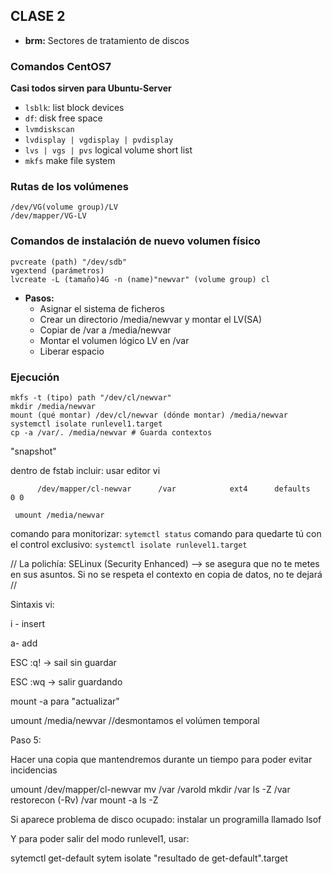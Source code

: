 ## CLASE 2

- **brm:** Sectores de tratamiento de discos

### Comandos CentOS7

**Casi todos sirven para Ubuntu-Server**

- `lsblk`: list  block devices
- `df`: disk free space
- `lvmdiskscan`
- `lvdisplay | vgdisplay | pvdisplay`
- `lvs | vgs | pvs` logical volume short list
- `mkfs` make file system

### Rutas de los volúmenes

```
/dev/VG(volume group)/LV
/dev/mapper/VG-LV
```

### Comandos de instalación de nuevo volumen físico 

```
pvcreate (path) "/dev/sdb"
vgextend (parámetros)
lvcreate -L (tamaño)4G -n (name)"newvar" (volume group) cl
```

- **Pasos:**
  - Asignar el sistema de ficheros
  - Crear un directorio /media/newvar y montar el LV(SA)
  - Copiar de /var a /media/newvar
  - Montar el volumen lógico LV en /var
  - Liberar espacio


### Ejecución

```shell
mkfs -t (tipo) path "/dev/cl/newvar"
mkdir /media/newvar
mount (qué montar) /dev/cl/newvar (dónde montar) /media/newvar
systemctl isolate runlevel1.target
cp -a /var/. /media/newvar # Guarda contextos
```

"snapshot"

 dentro de fstab incluir:    usar editor vi

```
      /dev/mapper/cl-newvar      /var            ext4      defaults    0 0
```

```shell
 umount /media/newvar
```

comando para monitorizar: `sytemctl status`
comando para quedarte tú con el control exclusivo: `systemctl isolate runlevel1.target`

//	La polichía: SELinux (Security Enhanced) --> se asegura que no te metes en sus asuntos. Si no se respeta el contexto en copia de datos, no te dejará
//

  Sintaxis vi:

 i - insert

 a- add

 ESC :q! -> sail sin guardar

 ESC :wq -> salir guardando



mount -a   para "actualizar"

umount /media/newvar   //desmontamos el volúmen temporal

Paso 5:

Hacer una copia que mantendremos durante un tiempo para poder evitar incidencias

umount /dev/mapper/cl-newvar
mv /var /varold
mkdir /var
ls -Z /var
restorecon (-Rv) /var
mount -a
ls -Z



Si aparece problema de disco ocupado:   instalar un programilla llamado lsof



Y para poder salir del modo runlevel1, usar:

sytemctl get-default
sytem isolate "resultado de get-default".target
